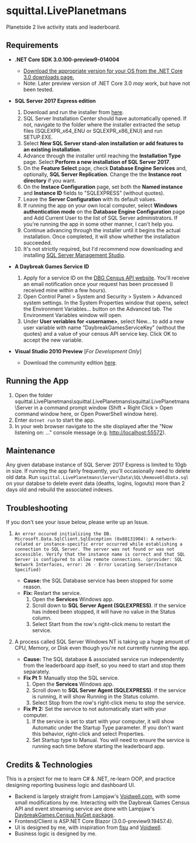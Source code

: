 # squittal.LivePlanetmans

Planetside 2 live activity stats and leaderboard.

## Requirements

* __.NET Core SDK 3.0.100-preview9-014004__
  
  * [Download the appropriate version for your OS from the .NET Core 3.0 downloads page.](https://dotnet.microsoft.com/download/dotnet-core/3.0 "Download .NET Core 3.0")
  * Note: Later preview version of .NET Core 3.0 _may_ work, but have not been tested.

* __SQL Server 2017 Express edition__

    1. Download and run the installer from [here](https://www.microsoft.com/en-us/sql-server/sql-server-editions-express "SQL Server 2017 Express edition download page").
    2. SQL Server Installation Center should have automatically opened. If not, navigate to the folder where the installer extracted the setup files (SQLEXPR_x64_ENU or SQLEXPR_x86_ENU) and run SETUP.EXE.
    3. Select __New SQL Server stand-alon installation or add features to an existing installation__.
    4. Advance through the installer until reaching the __Installation Type__ page. Select __Perform a new installation of SQL Server 2017__.
    5. On the __Feature Select__ page, check __Database Engine Services__ and, optionally, __SQL Server Replication__. Change the the __Instance root directory__ if you want.
    6. On the __Instace Configuration__ page, set both the __Named instance__ and __Instance ID__ fields to "SQLEXPRESS" (without quotes).
    7. Leave the __Server Configuration__ with its default values.
    8. If running the app on your own local computer, select __Windows authentication mode__ on the __Database Engine Configuration__ page and Add Current User to the list of SQL Server administrators. If you're running the app in some other manner, I can't help you.
    9. Continue advancing through the installer until it begins the actual installation. Once completed, it will show whether the installation succeeded.
    10. It's not strictly required, but I'd recommend now downloading and installing [SQL Server Management Studio](https://docs.microsoft.com/en-us/sql/ssms/download-sql-server-management-studio-ssms?redirectedfrom=MSDN&view=sql-server-ver15 "Download SQL Server Management Studio (SSMS)").

* __A Daybreak Games Service ID__

   1. Apply for a service ID on the [DBG Census API website](http://census.daybreakgames.com/#devSignup). You'll receive an email notification once your request has been processed (I received mine within a few hours).
   2. Open Control Panel > System and Security > System > Advanced system settings. In the System Properties window that opens, select the Environment Variables... button on the Advanced tab. The Environment Variables window will open.
   3. Under __User veriables for \<username>__, select New... to add a new user variable with name "DaybreakGamesServiceKey" (without the quotes) and a value of your census API service key. Click OK to accept the new variable.

* __Visual Studio 2010 Preview__ [_For Development Only_]

  * Download the community edition [here](https://visualstudio.microsoft.com/vs/preview/ "Visual Studio Preview download page").

## Running the App

1. Open the folder squittal.LivePlanetmans\squittal.LivePlanetmans\squittal.LivePlanetmans\Server in a command prompt window (Shift + Right Click > Open command window here, or Open PowerShell window here).
2. Enter `dotnet run` to start the app.
3. In your web browser navigate to the site displayed after the "Now listening on: ..." console message (e.g. <http://localhost:55572>).

## Maintenance

Any given database instance of SQL Server 2017 Express is limited to 10gb in size. If running the app fairly frequently, you'll occasionally need to delete old data. Run `squittal.LivePlanetmans\Server\Data\SQL\RemoveOldData.sql` on your databse to delete event data (deaths, logins, logouts) more than 2 days old and rebuild the associated indexes.

## Troubleshooting

If you don't see your issue below, please write up an Issue.

1. `An error occured initializing the DB.
Microsoft.Data.SqlClient.SqlException (0x80131904): A network-related or instance-specific error occurred while establishing a connection to SQL Server. The server was not found or was not accessible. Verify that the instance name is correct and that SQL Server is configured to allow remote connections. (provider: SQL Network Interfaces, error: 26 - Error Locating Server/Instance Specified)`
   * __Cause:__ the SQL Database service has been stopped for some reason.
   * __Fix:__ Restart the service.
     1. Open the __Services__ Windows app.
     2. Scroll down to __SQL Server Agent (SQLEXPRESS)__. If the service has indeed been stopped, it will have no value in the Status column.
     3. Select Start from the row's right-click menu to restart the service.

1. A process called SQL Server Windows NT is taking up a huge amount of CPU, Memory, or Disk even though you're not currently running the app.
   * __Cause:__ The SQL database & associated service run independently from the leaderboard app itself, so you need to start and stop them separately.
   * __Fix Pt 1:__ Manually stop the SQL service.
     1. Open the __Services__ Windows app.
     2. Scroll down to __SQL Server Agent (SQLEXPRESS)__. If the service is running, it will show Running in the Status column.
     3. Select Stop from the row's right-click menu to stop the service.
   * __Fix Pt 2:__ Set the service to not automatically start with your computer.
     1. If the service is set to start with your computer, it will show Automatic under the Startup Type parameter. If you don't want this behavior, right-click and select Properties.
     2. Set Startup type to Manual. You will need to ensure the service is running each time before starting the leaderboard app.

## Credits & Technologies

This is a project for me to learn C# & .NET, re-learn OOP, and practice designing reporting business logic and dashboard UI.

* Backend is largely straight from Lampjaw's  [Voidwell.com](https://github.com/voidwell/Voidwell.DaybreakGames "Voidwell's backend github repository"), with some small modifications by me. Interacting with the Daybreak Games Census API and event streaming service are done with Lampjaw's [DaybreakGames.Census NuGet package](https://github.com/Lampjaw/DaybreakGames.Census "DaybreakGames.Census package github repository").
* Frontend/Client is ASP.NET Core Blazor (3.0.0-preview9.19457.4).
* UI is designed by me, with inspiration from [fisu](ps2.fisu.pw) and [Voidwell](Voidwell.com).
* Business logic is designed by me.
